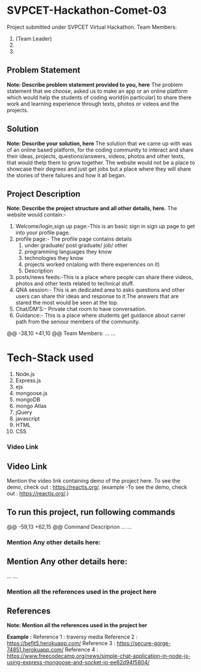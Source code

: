 # SVPCET-Hackathon-Comet-03
Project submitted under SVPCET Virtual Hackathon.
Team Members:
1. <Sudhanshu Yawalkar> (Team Leader)
2. <Rutuja Ambhore>
3. <Shantanu Kawade>
  
## Problem Statement

**Note: Describe problem statement provided to you, here**
The problem statement that we choose, asked us to make an app or an online platform which would help the students of coding world(in particular) to share there work and learning experience through texts, photos or videos and the projects.

## Solution

**Note: Describe your solution, here**
The solution that we came up with was of an online based platform, for the coding community to interact and share their ideas, projects, questions/answers, videos, photos and other texts, that would thelp them to grow together. The website would not be a place to showcase their degrees and just get jobs but a place where they will share the stories of there failures and how it all began. 

## Project Description

**Note: Describe the project structure and all other details, here.**
The website would contain:-
1. Welcome/login,sign up page:-This is an basic sign in sign up page to get into your profile page.
2. profile page:-
The profile page contains details
    1. under graduate/ post graduate/ job/ other
    2. programming languages they know 
    3. technologies they know
    4. projects worked on(along with there experiences on it)
    5. Description 
3. posts/news feeds:-This is a place where people can share there videos, photos and other texts related to technical   stuff.
4. QNA session:- This is an dedicated area to asks questions and other users can share thir ideas and response to it.The answers that are stared the most would be seen at the top.
5. Chat/DM'S:- Private chat room to have conversation.
6. Guidance:- This is a place where students get guidance about carrer path from the seniour members of the community.


@@ -38,10 +41,10 @@ Team Members:
...
...
# Tech-Stack used
1. Node.js
2. Express.js
3. ejs
4. mongoose.js 
5. mongoDB 
6. mongo Atlas
7. jQuery
8. javascript
9. HTML
10. CSS



### Video Link
## Video Link

Mention the video link containing demo of the project here.
To see the demo, check out : https://reactjs.org/.
(example -To see the demo, check out : https://reactjs.org/.)

## To run this project, run following commands

@@ -59,13 +62,15 @@ Command Descriprion
...
...

### Mention Any other details here:
## Mention Any other details here:

...
...


### Mention all the references used in the project here
## References

**Note: Mention all the references used in the project her**

**Example :**
Reference 1 :   traversy media
Reference 2 :   https://befit5.herokuapp.com/
Reference 3 :   https://secure-gorge-74851.herokuapp.com/
Reference 4 :   https://www.freecodecamp.org/news/simple-chat-application-in-node-js-using-express-mongoose-and-socket-io-ee62d94f5804/
